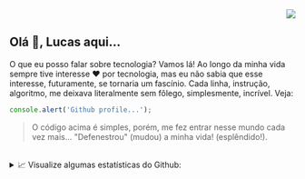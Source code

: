 <!--
**lucasbernardol/lucasbernardol** is a ✨ _special_ ✨ repository because its `README.md` (this file) appears on your GitHub profile.

Here are some ideas to get you started:

- 🔭 I’m currently working on ...
- 🌱 I’m currently learning ...
- 👯 I’m looking to collaborate on ...
- 🤔 I’m looking for help with ...
- 💬 Ask me about ...
- 📫 How to reach me: ...
- 😄 Pronouns: ...
- ⚡ Fun fact: ...
-->

<div align="right">
  <img src="https://komarev.com/ghpvc/?username=lucasbernardol&color=5D8BF4"/>
</div>

<h2 align="left">
  Olá 👋, Lucas aqui...
</h2>

<div align="left">
  <p>
    O que eu posso falar sobre tecnologia? Vamos lá! 
    Ao longo da minha vida sempre tive interesse ❤️ por tecnologia, mas eu não
    sabia que esse interesse, futuramente, se tornaria um fascínio. Cada linha,
    instrução, algoritmo, me deixava literalmente sem fôlego, simplesmente, incrível. Veja:
  </p>
</div>

```javascript
console.alert('Github profile...');
```

<blockquote>
  O código acima é simples, porém, me fez entrar nesse mundo cada vez mais...
 "Defenestrou" (mudou) a minha vida! (esplêndido!).
</blockquote>

<br />

<details>
  <summary>📈 Visualize algumas estatísticas do Github:</summary>
  <br/>

  <div>
    <a href="">
      <img src="https://github-readme-stats.vercel.app/api?username=lucasbernardol&show_icons=true&theme=dracula&include_all_commits=true&count_private=true" />
    </a>
    &nbsp;
    &nbsp;
    <a href="">
      <img src="https://github-readme-stats.vercel.app/api/top-langs/?username=lucasbernardol&layout=compact&theme=dracula"/>
    </a>
  </div>
</details>
